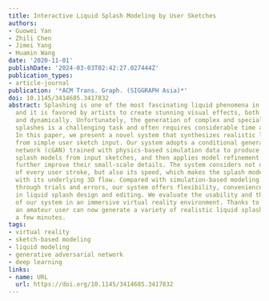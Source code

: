```yaml
---
title: Interactive Liquid Splash Modeling by User Sketches
authors:
- Guowei Yan
- Zhili Chen
- Jimei Yang
- Huamin Wang
date: '2020-11-01'
publishDate: '2024-03-03T02:42:27.027444Z'
publication_types:
- article-journal
publication: '*ACM Trans. Graph. (SIGGRAPH Asia)*'
doi: 10.1145/3414685.3417832
abstract: Splashing is one of the most fascinating liquid phenomena in the real world
  and it is favored by artists to create stunning visual effects, both statically
  and dynamically. Unfortunately, the generation of complex and specialized liquid
  splashes is a challenging task and often requires considerable time and effort.
  In this paper, we present a novel system that synthesizes realistic liquid splashes
  from simple user sketch input. Our system adopts a conditional generative adversarial
  network (cGAN) trained with physics-based simulation data to produce raw liquid
  splash models from input sketches, and then applies model refinement processes to
  further improve their small-scale details. The system considers not only the trajectory
  of every user stroke, but also its speed, which makes the splash model simulation-ready
  with its underlying 3D flow. Compared with simulation-based modeling techniques
  through trials and errors, our system offers flexibility, convenience and intuition
  in liquid splash design and editing. We evaluate the usability and the efficiency
  of our system in an immersive virtual reality environment. Thanks to this system,
  an amateur user can now generate a variety of realistic liquid splashes in just
  a few minutes.
tags:
- virtual reality
- sketch-based modeling
- liquid modeling
- generative adversarial network
- deep learning
links:
- name: URL
  url: https://doi.org/10.1145/3414685.3417832
---
```

